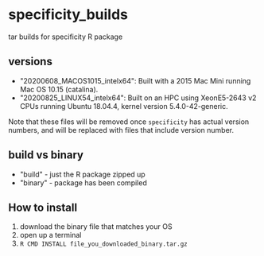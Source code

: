 # specificity_builds
tar builds for specificity R package

## versions
* "20200608_MACOS1015_intelx64": Built with a 2015 Mac Mini running Mac OS 10.15 (catalina).
* "20200825_LINUX54_intelx64": Built on an HPC using XeonE5-2643 v2 CPUs running Ubuntu 18.04.4, kernel version 5.4.0-42-generic.

Note that these files will be removed once `specificity` has actual version numbers, and will be replaced with files that include version number.

## build vs binary
* "build" - just the R package zipped up
* "binary" - package has been compiled

## How to install
1. download the binary file that matches your OS
2. open up a terminal
3. `R CMD INSTALL file_you_downloaded_binary.tar.gz`


